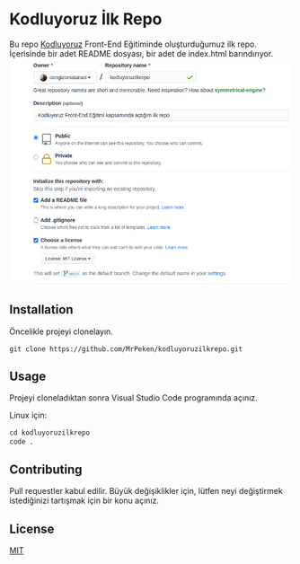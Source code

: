 # Kodluyoruz İlk Repo

Bu repo [Kodluyoruz](https://kodluyoruz.org/) Front-End Eğitiminde oluşturduğumuz ilk repo. İçerisinde bir adet README dosyası, bir adet de index.html barındırıyor.
![ProjeResmi](github.png)

## Installation

Öncelikle projeyi clonelayın.

```
git clone https://github.com/MrPeken/kodluyoruzilkrepo.git
```

## Usage

Projeyi cloneladıktan sonra Visual Studio Code programında açınız.

Linux için:
``` 
cd kodluyoruzilkrepo
code .
```

## Contributing

Pull requestler kabul edilir. Büyük değişiklikler için, lütfen neyi değiştirmek istediğinizi tartışmak için bir konu açınız.

## License

[MIT](https://choosealicense.com/licenses/mit/)